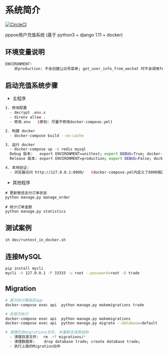 # 系统简介

[![CircleCI](https://circleci.com/gh/zeroleo12345/restful_server/tree/master.svg?style=svg&circle-token=eece7116845f82f71da5effde84461ddfb3d33be)](https://circleci.com/gh/zeroleo12345/restful_server/tree/master)

pppoe用户充值系统 (基于 python3 + django 1.11 + docker)


## 环境变量说明
``` bash
ENVIRONMENT:
    非production: 不会创建公众号菜单; get_user_info_from_wechat 时不会调用fetch_access_token();
```


## 启动充值系统步骤

- 主程序
``` bash
1. 修改配置
  - decrypt .env.x
  - direnv allow .
  - 修改.env   (原则: 尽量不修改docker-compose.yml)

2. 构建 docker
  - docker-compose build --no-cache

3. 运行 docker
  - docker-compose up -d redis mysql
  Debug 版本:   export ENVIRONMENT=unittest; export DEBUG=True; docker-compose up api
  Release 版本: export ENVIRONMENT=production; export DEBUG=False; docker-compose up api    # 或者执行 bin/release.sh

4. 本地验证:
  - 浏览器访问 http://127.0.0.1:8000/   (docker-compose.yml内定义了8000端口映射到docker内的80端口)
```


- 其他程序
```
# 更新微信支付订单状态
python manage.py manage_order

# 统计订单金额
python manage.py statistics
```


## 测试案例
``` bash
sh dev/runtest_in_docker.sh
```


## 连接MySQL
``` bash
pip install mycli
mycli -h 127.0.0.1 -P 33333 -u root --password=root -D trade
```


## Migration
``` bash
# 首次执行需指定app
docker-compose exec api  python manage.py makemigrations trade

# 非首次执行
docker-compose exec api  python manage.py makemigrations
docker-compose exec api  python manage.py migrate --database=default

# 清理历史migrations文件, 并重新生成表结构
  - 清理目录文件:  rm -rf migrations/*
  - 清理数据库:    drop database trade; create database trade;
  - 执行上面的Migration动作
```
